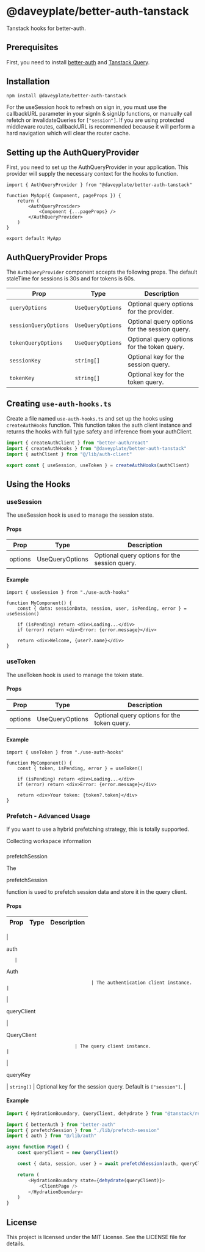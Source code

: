 # @daveyplate/better-auth-tanstack

Tanstack hooks for better-auth.

## Prerequisites

First, you need to install [better-auth](https://better-auth.com) and [Tanstack Query](https://tanstack.com/query).

## Installation

```sh
npm install @daveyplate/better-auth-tanstack
```

For the useSession hook to refresh on sign in, you must use the callbackURL parameter in your signIn & signUp functions, or manually call refetch or invalidateQueries for `["session"]`. If you are using protected middleware routes, callbackURL is recommended because it will perform a hard navigation which will clear the router cache.

## Setting up the AuthQueryProvider

First, you need to set up the AuthQueryProvider in your application. This provider will supply the necessary context for the hooks to function.

```tsx
import { AuthQueryProvider } from "@daveyplate/better-auth-tanstack"

function MyApp({ Component, pageProps }) {
    return (
        <AuthQueryProvider>
            <Component {...pageProps} />
        </AuthQueryProvider>
    )
}

export default MyApp
```

## AuthQueryProvider Props

The `AuthQueryProvider` component accepts the following props. The default staleTime for sessions is 30s and for tokens is 60s.

| Prop                  | Type                                                                 | Description                                                                 |
|-----------------------|----------------------------------------------------------------------|-----------------------------------------------------------------------------|
| `queryOptions`        | `UseQueryOptions`                           | Optional query options for the provider.                                    |
| `sessionQueryOptions` | `UseQueryOptions`                           | Optional query options for the session query.                               |
| `tokenQueryOptions`   | `UseQueryOptions`                           | Optional query options for the token query.                                 |
| `sessionKey`          | `string[]`                                                           | Optional key for the session query.                                         |
| `tokenKey`            | `string[]`                                                           | Optional key for the token query.                                           |


## Creating `use-auth-hooks.ts`

Create a file named `use-auth-hooks.ts` and set up the hooks using `createAuthHooks` function. This function takes the auth client instance and returns the hooks with full type safety and inference from your authClient.

```ts
import { createAuthClient } from "better-auth/react"
import { createAuthHooks } from "@daveyplate/better-auth-tanstack"
import { authClient } from "@/lib/auth-client"

export const { useSession, useToken } = createAuthHooks(authClient)
```

## Using the Hooks

### useSession

The useSession hook is used to manage the session state.

#### Props

| Prop      | Type                                                                 | Description                                  |
|-----------|----------------------------------------------------------------------|----------------------------------------------|
| options   | UseQueryOptions | Optional query options for the session query.|

#### Example

```tsx
import { useSession } from "./use-auth-hooks"

function MyComponent() {
    const { data: sessionData, session, user, isPending, error } = useSession()

    if (isPending) return <div>Loading...</div>
    if (error) return <div>Error: {error.message}</div>

    return <div>Welcome, {user?.name}</div>
}
```

### useToken

The useToken hook is used to manage the token state.

#### Props

| Prop      | Type                                                                 | Description                                  |
|-----------|----------------------------------------------------------------------|----------------------------------------------|
| options   | UseQueryOptions | Optional query options for the token query.  |

#### Example

```tsx
import { useToken } from "./use-auth-hooks"

function MyComponent() {
    const { token, isPending, error } = useToken()

    if (isPending) return <div>Loading...</div>
    if (error) return <div>Error: {error.message}</div>

    return <div>Your token: {token?.token}</div>
}
```

### Prefetch - Advanced Usage
If you want to use a hybrid prefetching strategy, this is totally supported.

Collecting workspace information

### 

prefetchSession



The 

prefetchSession

 function is used to prefetch session data and store it in the query client.

#### Props

| Prop         | Type                                      | Description                                      |
|--------------|-------------------------------------------|--------------------------------------------------|
| 

auth

       | 

Auth

                                   | The authentication client instance.              |
| 

queryClient

| 

QueryClient

                             | The query client instance.                       |
| 

queryKey

   | `string[]`                                | Optional key for the session query. Default is `["session"]`. |

#### Example

```ts
import { HydrationBoundary, QueryClient, dehydrate } from "@tanstack/react-query"

import { betterAuth } from "better-auth"
import { prefetchSession } from "./lib/prefetch-session"
import { auth } from "@/lib/auth"

async function Page() {
    const queryClient = new QueryClient()

    const { data, session, user } = await prefetchSession(auth, queryClient)

    return (
        <HydrationBoundary state={dehydrate(queryClient)}>
            <ClientPage />
        </HydrationBoundary>
    )
}
```

## License

This project is licensed under the MIT License. See the LICENSE file for details.